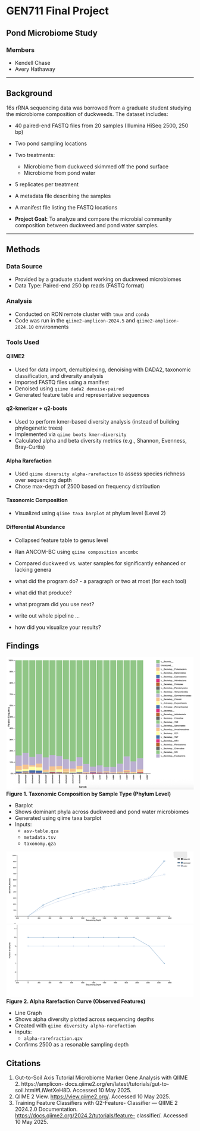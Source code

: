 # GEN711 Final Project
## Pond Microbiome Study

### Members 
- Kendell Chase
- Avery Hathaway

---

## Background
16s rRNA sequencing data was borrowed from a graduate student studying the microbiome composition of duckweeds.
The dataset includes:

- 40 paired-end FASTQ files from 20 samples (Illumina HiSeq 2500, 250 bp)
- Two pond sampling locations
- Two treatments:
  - Microbiome from duckweed skimmed off the pond surface
  - Microbiome from pond water
- 5 replicates per treatment
- A metadata file describing the samples
- A manifest file listing the FASTQ locations
  
- **Project Goal:** To analyze and compare the microbial community composition between duckweed and pond water samples.

---

## Methods

### Data Source 
- Provided by a graduate student working on duckweed microbiomes
- Data Type: Paired-end 250 bp reads (FASTQ format)

### Analysis
- Conducted on RON remote cluster with `tmux` and `conda`
- Code was run in the `qiime2-amplicon-2024.5` and `qiime2-amplicon-2024.10` environments

### Tools Used

#### QIIME2
- Used for data import, demultiplexing, denoising with DADA2, taxonomic classification, and diversity analysis
- Imported FASTQ files using a manifest
- Denoised using `qiime dada2 denoise-paired`
- Generated feature table and representative sequences

#### q2-kmerizer + q2-boots
- Used to perform kmer-based diversity analysis (instead of building phylogenetic trees)
- Implemented via `qiime boots kmer-diversity`
- Calculated alpha and beta diversity metrics (e.g., Shannon, Evenness, Bray-Curtis)

#### Alpha Rarefaction
- Used `qiime diversity alpha-rarefaction` to assess species richness over sequencing depth
- Chose max-depth of 2500 based on frequency distribution

#### Taxonomic Composition
- Visualized using `qiime taxa barplot` at phylum level (Level 2)

#### Differential Abundance
- Collapsed feature table to genus level
- Ran ANCOM-BC using `qiime composition ancombc`
- Compared duckweed vs. water samples for significantly enhanced or lacking genera

  
- what did the program do?
        - a paragraph or two at most (for each tool)
- what did that produce?
- what program did you use next?
- write out whole pipeline ...
- how did you visualize your results?

## Findings
![Taxonomic Bar Plot](image001.png)
**Figure 1. Taxonomic Composition by Sample Type (Phylum Level)**
- Barplot
- Shows dominant phyla across duckweed and pond water microbiomes
- Generated using qiime taxa barplot
- Inputs:
  - `asv-table.qza`
  - `metadata.tsv`
  - `taxonomy.qza`

 
![Alpha Rarefaction Curve 1](image002.png)
![Alpha Rarefaction Curve 2](image003.png)
**Figure 2. Alpha Rarefaction Curve (Observed Features)**
- Line Graph
- Shows alpha diversity plotted across sequencing depths
- Created with `qiime diversity alpha-rarefaction`
- Inputs:
  - `alpha-rarefraction.qzv`
- Confirms 2500 as a resonable sampling depth

## Citations
1. Gut-to-Soil Axis Tutorial Microbiome Marker
Gene Analysis with QIIME 2. https://amplicon-
docs.qiime2.org/en/latest/tutorials/gut-to-
soil.html#LiWetXeH8D. Accessed 10 May 2025.
2. QIIME 2 View. https://view.qiime2.org/.
Accessed 10 May 2025.
3. Training Feature Classifiers with Q2-Feature-
Classifier — QIIME 2 2024.2.0 Documentation.
https://docs.qiime2.org/2024.2/tutorials/feature-
classifier/. Accessed 10 May 2025.
